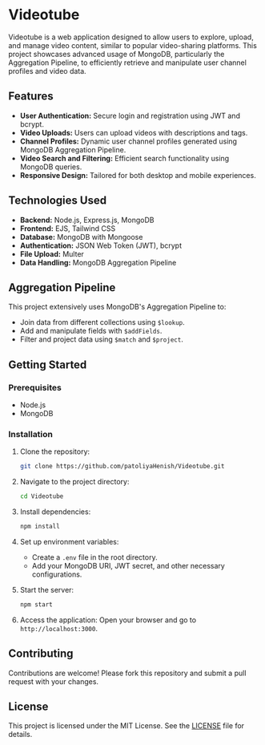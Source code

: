 # Videotube

Videotube is a web application designed to allow users to explore, upload, and manage video content, similar to popular video-sharing platforms. This project showcases advanced usage of MongoDB, particularly the Aggregation Pipeline, to efficiently retrieve and manipulate user channel profiles and video data.

## Features

- **User Authentication:** Secure login and registration using JWT and bcrypt.
- **Video Uploads:** Users can upload videos with descriptions and tags.
- **Channel Profiles:** Dynamic user channel profiles generated using MongoDB Aggregation Pipeline.
- **Video Search and Filtering:** Efficient search functionality using MongoDB queries.
- **Responsive Design:** Tailored for both desktop and mobile experiences.

## Technologies Used

- **Backend:** Node.js, Express.js, MongoDB
- **Frontend:** EJS, Tailwind CSS
- **Database:** MongoDB with Mongoose
- **Authentication:** JSON Web Token (JWT), bcrypt
- **File Upload:** Multer
- **Data Handling:** MongoDB Aggregation Pipeline

## Aggregation Pipeline

This project extensively uses MongoDB's Aggregation Pipeline to:
- Join data from different collections using `$lookup`.
- Add and manipulate fields with `$addFields`.
- Filter and project data using `$match` and `$project`.

## Getting Started

### Prerequisites

- Node.js
- MongoDB

### Installation

1. Clone the repository:
   ```bash
   git clone https://github.com/patoliyaHenish/Videotube.git
   ```
2. Navigate to the project directory:
   ```bash
   cd Videotube
   ```
3. Install dependencies:
   ```bash
   npm install
   ```
4. Set up environment variables:
   - Create a `.env` file in the root directory.
   - Add your MongoDB URI, JWT secret, and other necessary configurations.

5. Start the server:
   ```bash
   npm start
   ```

6. Access the application:
   Open your browser and go to `http://localhost:3000`.

## Contributing

Contributions are welcome! Please fork this repository and submit a pull request with your changes.

## License

This project is licensed under the MIT License. See the [LICENSE](./LICENSE) file for details.
